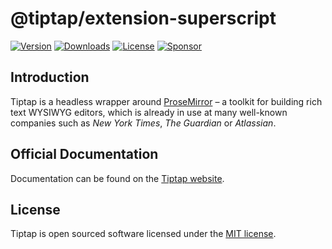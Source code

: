 # @tiptap/extension-superscript
[![Version](https://img.shields.io/npm/v/@tiptap/extension-superscript.svg?label=version)](https://www.npmjs.com/package/@tiptap/extension-superscript)
[![Downloads](https://img.shields.io/npm/dm/@tiptap/extension-superscript.svg)](https://npmcharts.com/compare/tiptap?minimal=true)
[![License](https://img.shields.io/npm/l/@tiptap/extension-superscript.svg)](https://www.npmjs.com/package/@tiptap/extension-superscript)
[![Sponsor](https://img.shields.io/static/v1?label=Sponsor&message=%E2%9D%A4&logo=GitHub)](https://github.com/sponsors/ueberdosis)

## Introduction
Tiptap is a headless wrapper around [ProseMirror](https://ProseMirror.net) – a toolkit for building rich text WYSIWYG editors, which is already in use at many well-known companies such as *New York Times*, *The Guardian* or *Atlassian*.

## Official Documentation
Documentation can be found on the [Tiptap website](https://tiptap.dev).

## License
Tiptap is open sourced software licensed under the [MIT license](https://github.com/ueberdosis/tiptap/blob/main/LICENSE.md).
